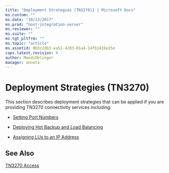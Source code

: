```yaml
---
title: "Deployment Strategies (TN3270)2 | Microsoft Docs"
ms.custom: ""
ms.date: "10/13/2017"
ms.prod: "host-integration-server"
ms.reviewer: ""
ms.suite: ""
ms.tgt_pltfrm: ""
ms.topic: "article"
ms.assetid: 003c2db3-ea52-4203-81a4-14fb1416e25e
caps.latest.revision: 4
author: MandiOhlinger
manager: anneta
---
```

# Deployment Strategies (TN3270)
This section describes deployment strategies that can be applied if you are providing TN3270 connectivity services including:  
  
-   [Setting Port Numbers](../core/setting-port-numbers-tn3270.md)  
  
-   [Deploying Hot Backup and Load Balancing](../core/deploying-hot-backup-and-load-balancing-tn3270.md)  
  
-   [Assigning LUs to an IP Address](../core/assigning-lus-to-an-ip-address-tn3270.md)  
  
## See Also  
 [TN3270 Access](../core/tn3270-access.md)